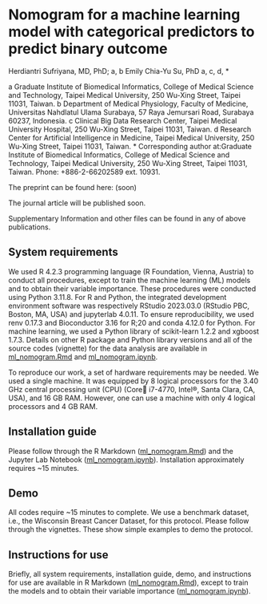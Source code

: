 # Nomogram for a machine learning model with categorical predictors to predict binary outcome

Herdiantri Sufriyana, MD, PhD; a, b Emily Chia-Yu Su, PhD a, c, d, *

a Graduate Institute of Biomedical Informatics, College of Medical Science and 
Technology, Taipei Medical University, 250 Wu-Xing Street, Taipei 11031, 
Taiwan.
b Department of Medical Physiology, Faculty of Medicine, Universitas Nahdlatul 
Ulama Surabaya, 57 Raya Jemursari Road, Surabaya 60237, Indonesia.
c Clinical Big Data Research Center, Taipei Medical University Hospital, 250 
Wu-Xing Street, Taipei 11031, Taiwan.
d Research Center for Artificial Intelligence in Medicine, Taipei Medical 
University, 250 Wu-Xing Street, Taipei 11031, Taiwan.
\* Corresponding author at:Graduate Institute of Biomedical Informatics, 
College of Medical Science and Technology, Taipei Medical University, 250 
Wu-Xing Street, Taipei 11031, Taiwan. Phone: +886-2-66202589 ext. 10931.

The preprint can be found here:
(soon)

The journal article will be published soon.

Supplementary Information and other files can be found in any of above 
publications.


## System requirements

We used R 4.2.3 programming language (R Foundation, Vienna, Austria) to conduct 
all procedures, except to train the machine learning (ML) models and to obtain 
their variable importance. These procedures were conducted using Python 3.11.8. 
For R and Python, the integrated development environment software was 
respectively RStudio 2023.03.0 (RStudio PBC, Boston, MA, USA) and jupyterlab 
4.0.11. To ensure reproducibility, we used renv 0.17.3 and Bioconductor 3.16 
for R;20 and conda 4.12.0 for Python. For machine learning, we used a Python 
library of scikit-learn 1.2.2 and xgboost 1.7.3. Details on other R package and 
Python library versions and all of the source codes (vignette) for the data 
analysis are available in 
[ml_nomogram.Rmd](https://github.com/herdiantrisufriyana/ml_nomogram/blob/master/ml_nomogram.Rmd) 
and 
[ml_nomogram.ipynb](https://github.com/herdiantrisufriyana/ml_nomogram/blob/master/ml_nomogram.ipynb).

To reproduce our work, a set of hardware requirements may be needed. We used a 
single machine. It was equipped by 8 logical processors for the 3.40 GHz 
central processing unit (CPU) (Core i7-4770, Intel®, Santa Clara, CA, USA), 
and 16 GB RAM. However, one can use a machine with only 4 logical processors 
and 4 GB RAM.


## Installation guide

Please follow through the R Markdown 
([ml_nomogram.Rmd](https://github.com/herdiantrisufriyana/ml_nomogram/blob/master/ml_nomogram.Rmd)) 
and the Jupyter Lab Notebook 
([ml_nomogram.ipynb](https://github.com/herdiantrisufriyana/ml_nomogram/blob/master/ml_nomogram.ipynb)). 
Installation approximately requires ~15 minutes.


## Demo

All codes require ~15 minutes to complete. We use a benchmark dataset, i.e., 
the Wisconsin Breast Cancer Dataset, for this protocol. Please follow through 
the vignettes. These show simple examples to demo the protocol.


## Instructions for use

Briefly, all system requirements, installation guide, demo, and instructions 
for use are available in R Markdown 
([ml_nomogram.Rmd](https://github.com/herdiantrisufriyana/ml_nomogram/blob/master/ml_nomogram.Rmd)), 
except to train the models and to obtain their variable importance 
([ml_nomogram.ipynb](https://github.com/herdiantrisufriyana/ml_nomogram/blob/master/ml_nomogram.ipynb)).
